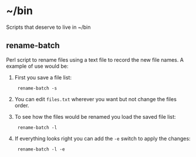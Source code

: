 ~/bin
=====

Scripts that deserve to live in ~/bin

rename-batch
------------

Perl script to rename files using a text file to record the new file
names. A example of use would be:

1. First you save a file list:

        rename-batch -s

2. You can edit `files.txt` wherever you want but not change the files
   order.

3. To see how the files would be renamed you load the saved file list:

        rename-batch -l

4. If everything looks right you can add the `-e` switch to apply the
   changes:

        rename-batch -l -e
